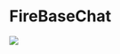 # FireBaseChat

![](https://www.kramola.info/sites/default/files/styles/page-main/public/images/blogs/uid1/cqnieb7gkry.jpg?itok=nYRFeh_D)
